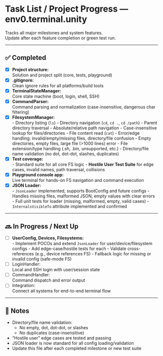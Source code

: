 # Task List / Project Progress — env0.terminal.unity

Tracks all major milestones and system features.  
Update after each feature completion or green test run.

---

## ✅ Completed

- [x] **Project structure:**  
      Solution and project split (core, tests, playground)
- [x] **.gitignore:**  
      Clean ignore rules for all platforms/build tools
- [x] **TerminalStateManager:**  
      Core state machine (boot, login, shell, SSH)
- [x] **CommandParser:**  
      Command parsing and normalization (case-insensitive, dangerous char filtering)
- [x] **FilesystemManager:**  
      - Directory listing (`ls`)
      - Directory navigation (`cd`, `cd .`, `cd /path`)
      - Parent directory traversal
      - Absolute/relative path navigation
      - Case-insensitive lookup for files/directories
      - File content read (`cat`)
      - Error/edge handling: invalid/empty/missing files, directory/file confusion
      - Empty directories, empty files, large file (>1000 lines) error
      - File extension/type handling (.sh, .bin, unsupported, etc.)
      - Directory/file name validation (no dot, dot-dot, slashes, duplicates)
- [x] **Test coverage:**  
      - Standard suite for all core FS logic
      - **Hostile User Test Suite** for edge cases, invalid names, path traversal, collisions
- [x] **Playground console app:**  
      Live terminal for hands-on FS navigation and command execution
- [x] **JSON Loader:**  
      - `JsonLoader` implemented, supports BootConfig and future configs
      - Handles missing files, malformed JSON, empty values with clear errors
      - Full unit tests for loader (missing, malformed, empty, valid cases)
      - `InternalsVisibleTo` attribute implemented and confirmed

---

## 🔜 In Progress / Next Up

- [ ] **UserConfig, Devices, Filesystems:**  
      - Implement POCOs and extend `JsonLoader` for user/device/filesystem configs
      - Add edge-case/hostile tests for each
      - Validate cross-references (e.g., device references FS)
      - Fallback logic for missing or invalid config (safe-mode FS)
- [ ] LoginHandler:  
      Local and SSH login with user/session state
- [ ] CommandHandler:  
      Command dispatch and error output
- [ ] Integration:  
      Connect all systems for end-to-end terminal flow

---

## 📝 Notes

- Directory/file name validation:  
  - No empty, dot, dot-dot, or slashes  
  - No duplicates (case-insensitive)
- “Hostile user” edge cases are tested and passing
- JSON loader is now standard for all config loading/validation
- Update this file after each completed milestone or new test suite
